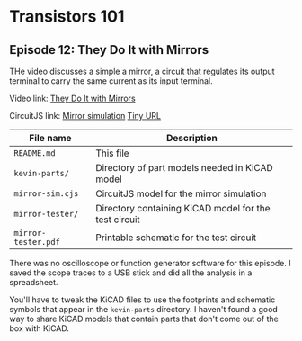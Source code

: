 # Transistors 101
## Episode 12: They Do It with Mirrors

THe video discusses a simple a mirror,
a circuit that regulates its output terminal
to carry the same current as its input terminal.

Video link: [They Do It with Mirrors](https://youtu.be/amhCj044Vio)

CircuitJS link: [Mirror simulation](https://www.falstad.com/circuit/circuitjs.html?ctz=CQAgjCAMB0l3BWcMBMcUHYMGZIA4UA2ATmIxEMJCQUmoFMBaMMAKGhAGUBPAW1-oAXAE4BLAMYB1UQBsAzgHsAdgFlRw4QuFQQ2ECl0gAkgoCug6vvDGADiAAsOiADUAOnb0Q6AFWEBDJTlROUEtAFEZXlc5MGiUaOxXYV8AoJDwyOjYmISklMDg0OEIqLl7aPK5eOT-AvTizLLohCyoV2jmdrlILp6suC6AE3oAMz9TGUFovrlO6d6usAHo4bGJqe6uuc35-pnV8cnd2djjmaX90cPBVnsl8AQ0ahQ8B8fqe0cIHn4hMSlZIpVOpNNoeidprBEGAUGBiHcEAgwPZiNgEMR4rMYAgsCwMAhCJB7NhPnh4XsVld1m0IZssdAcRg8QSiST7GTKhdKWtJjTOnTGNiMIQ8IS4UiiKQEJyBnIDtTwfywAhoNhCSzCNg4ZQYR0hTgMChsGSXrDPhgKXKqZNWAAlB54RzsujKx0ObAGOh0ewuz06bGsPzIH0gPBwcBgNWh8PEB4gZhIC7wL3QFGkE1EbBZ5Ek8gwNOkQtFovIZOsADuwboeDAVAurxrVEgrDAGEcZKo+IMxBhodr1iTKaQRiUNnMIAAwqYNPQlDdKz2DBg3UsQ8vHM3tB2QIbq8QqIQCU5B3bQ-uKEft4TXl6HL7-VAGRWz52ntuu1Bn9vGy-Q+zPwA5r+joNueeBhv6z71n2dZwK8i6fpW0EISwboIc2Fioe24Ywv+Ya3hAjDENAwo1sSar2IQxJGnmDJYNgWD2OiuAkKKsF0PKNraLh8GEuAKD-ksAlOPArBATxyDCRJSxHl6UECa8678f+u6IRGbr4RGUaac2SFgGhvYSeh8l4f2Rm9rpym8b6-7GXYyGGXBkmOHocniU5QlfB5kCyZ+3GEP2Sm1v2IEiS2hrgAFVDbsFVD7re5CMPYDIGPczB+tiIAADIKH4gwgM4CiTH4AH0FBUU7k8sU7m6lnVaF9Xns2DEuhV6KpRVqleJ+LXgExVDtX1R5dZBSGIgYg3Ikeg11f1lU2YpTzNgARjB1B8ZGsJaXmrAAB7IL2hKpUarzqg4+iOAA8jYjB+LwNjRFOM5ztEnCiEoADWe2RfgDhkOA+LkLQ3oXZO07CLOGxqBoWhQQgbrOg6TpNewIDSPIyjQ6CAByAAK2M6HoBh6CY479n6Rj2RuOjOIw4CvBAEDY-kaRFCUWScpyLTCMztSsxkpTIlkhBZBaPMs4UAui1kLQxHgSS86kksNILFoxGr+ltFkCzHFy3LXLrOs7DEyxWjyGznEb5ym5xFuLFbiw29aNx3HQJ3tuTxqODgdZo4CmMgloeME+C2TgvqqHMsQopookJvgrbNLZIwKAoKqTGQBi+mQGq2Yi90dHCrgWrIjnPZ4BrsqJ6HepQj5MJwsaPkvGyjyQoyDHSgQxCQAFKCopa1fa3S+qd+y-e9zCA-x-r6yngJeHngv8GfA+IbpQ+AaVsvoYQTv26WQJgVukfnbvIfiNKQpdAfs2oj6Lg3vvEaIo7ufj7wAgz4v4pz93Gfnpv6PzfgYVOEVb7f0wEuZ+UD5qfntGApcTxEEUAireEMFl-RPm3pfZ+EoQE9QwG7fBH4UA4gAdYOS29yEEKIL9CB29rwUGEnQ06slWDaFYReKgXDVIulEow+hyCmEQIQUwwgLCmE0PQfeW8AZ7KdSqoaRadBXKAQBi8OBrZNG30-EAA) [Tiny URL](https://tinyurl.com/2643fer7)

| File name           | Description                                           |
| ------------------- | ----------------------------------------------------- |
| `README.md`         | This file                                             |
| `kevin-parts/`      | Directory of part models needed in KiCAD model        |
| `mirror-sim.cjs`    | CircuitJS model for the mirror simulation             |
| `mirror-tester/`    | Directory containing KiCAD model for the test circuit |
| `mirror-tester.pdf` | Printable schematic for the test circuit              |

There was no oscilloscope or function generator software for this episode.
I saved the scope traces to a USB stick and did all the analysis in a
spreadsheet.

You'll have to tweak the KiCAD files to use the footprints and
schematic symbols that appear in the `kevin-parts` directory.
I haven't found a good way to share KiCAD models that contain
parts that don't come out of the box with KiCAD.
